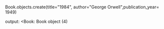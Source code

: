 Book.objects.create(title="1984", author="George Orwell",publication_year= 1949)

output:
<Book: Book object (4)
